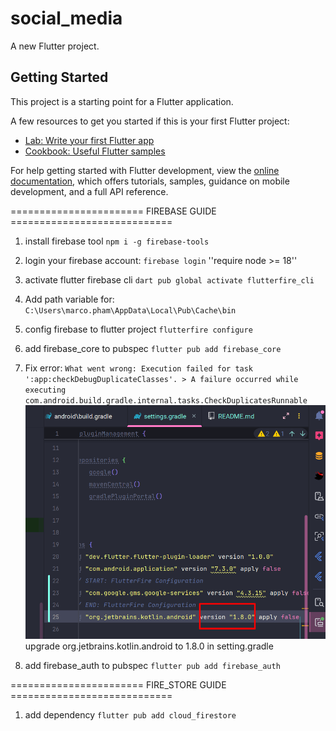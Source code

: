 # social_media

A new Flutter project.

## Getting Started

This project is a starting point for a Flutter application.

A few resources to get you started if this is your first Flutter project:

- [Lab: Write your first Flutter app](https://docs.flutter.dev/get-started/codelab)
- [Cookbook: Useful Flutter samples](https://docs.flutter.dev/cookbook)

For help getting started with Flutter development, view the
[online documentation](https://docs.flutter.dev/), which offers tutorials,
samples, guidance on mobile development, and a full API reference.

======================= FIREBASE GUIDE ============================
1. install firebase tool
`npm i -g firebase-tools`

2. login your firebase account:
`firebase login`
''require node >= 18''

3. activate flutter firebase cli
`dart pub global activate flutterfire_cli`

4. Add path variable for:
`C:\Users\marco.pham\AppData\Local\Pub\Cache\bin`

5. config firebase to flutter project
`flutterfire configure`

6. add firebase_core to pubspec
`flutter pub add firebase_core`

7. Fix error:
`What went wrong: Execution failed for task ':app:checkDebugDuplicateClasses'. > A failure occurred while executing com.android.build.gradle.internal.tasks.CheckDuplicatesRunnable`
![img.png](img.png)
upgrade org.jetbrains.kotlin.android to 1.8.0 in setting.gradle

8. add firebase_auth to pubspec
`flutter pub add firebase_auth`

======================= FIRE_STORE GUIDE ============================
1. add dependency
`flutter pub add cloud_firestore`